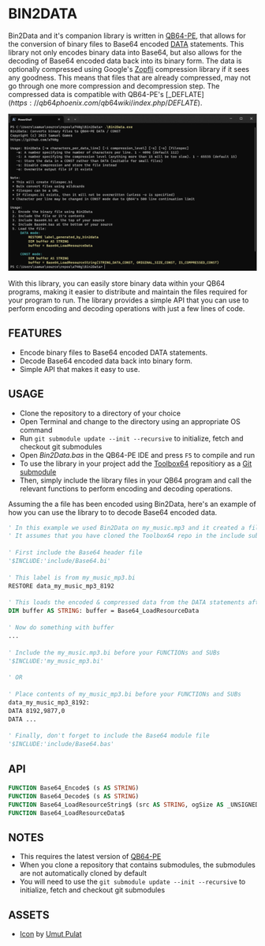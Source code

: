 # BIN2DATA

Bin2Data and it's companion library is written in [QB64-PE](https://github.com/QB64-Phoenix-Edition/QB64pe), that allows for the conversion of binary files to Base64 encoded [DATA](https://qb64phoenix.com/qb64wiki/index.php/DATA) statements. This library not only encodes binary data into Base64, but also allows for the decoding of Base64 encoded data back into its binary form. The data is optionally compressed using Google's [Zopfli](https://github.com/google/zopfli) compression library if it sees any goodness. This means that files that are already compressed, may not go through one more compression and decompression step. The compressed data is compatible with QB64-PE's [_DEFLATE$](https://qb64phoenix.com/qb64wiki/index.php/DEFLATE$).

![Screenshot](screenshot.png)

With this library, you can easily store binary data within your QB64 programs, making it easier to distribute and maintain the files required for your program to run. The library provides a simple API that you can use to perform encoding and decoding operations with just a few lines of code.

## FEATURES

* Encode binary files to Base64 encoded DATA statements.
* Decode Base64 encoded data back into binary form.
* Simple API that makes it easy to use.

## USAGE

* Clone the repository to a directory of your choice
* Open Terminal and change to the directory using an appropriate OS command
* Run `git submodule update --init --recursive` to initialize, fetch and checkout git submodules
* Open *Bin2Data.bas* in the QB64-PE IDE and press `F5` to compile and run
* To use the library in your project add the [Toolbox64](https://github.com/a740g/Toolbox64) repositiory as a [Git submodule](https://git-scm.com/book/en/v2/Git-Tools-Submodules)
* Then, simply include the library files in your QB64 program and call the relevant functions to perform encoding and decoding operations.

Assuming the a file has been encoded using Bin2Data, here's an example of how you can use the library to to decode Base64 encoded data.

```vb
' In this example we used Bin2Data on my_music.mp3 and it created a file called my_music.mp3.bi
' It assumes that you have cloned the Toolbox64 repo in the include subdirectory under your project directory

' First include the Base64 header file
'$INCLUDE:'include/Base64.bi'

' This label is from my_music_mp3.bi
RESTORE data_my_music_mp3_8192

' This loads the encoded & compressed data from the DATA statements after the label above
DIM buffer AS STRING: buffer = Base64_LoadResourceData 

' Now do something with buffer
...

' Include the my_music.mp3.bi before your FUNCTIONs and SUBs
'$INCLUDE:'my_music_mp3.bi'

' OR

' Place contents of my_music_mp3.bi before your FUNCTIONs and SUBs
data_my_music_mp3_8192:
DATA 8192,9877,0
DATA ...

' Finally, don't forget to include the Base64 module file
'$INCLUDE:'include/Base64.bas'
```

## API

```vb
FUNCTION Base64_Encode$ (s AS STRING)
FUNCTION Base64_Decode$ (s AS STRING)
FUNCTION Base64_LoadResourceString$ (src AS STRING, ogSize AS _UNSIGNED LONG, isComp AS _BYTE)
FUNCTION Base64_LoadResourceData$
```

## NOTES

* This requires the latest version of [QB64-PE](https://github.com/QB64-Phoenix-Edition/QB64pe)
* When you clone a repository that contains submodules, the submodules are not automatically cloned by default
* You will need to use the `git submodule update --init --recursive` to initialize, fetch and checkout git submodules

## ASSETS

* [Icon](https://www.iconarchive.com/artist/umut-pulat.html) by [Umut Pulat](http://12m3.deviantart.com/)
